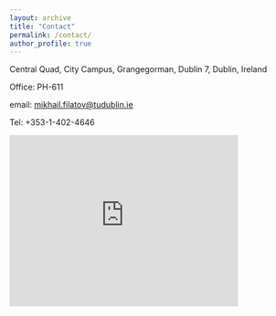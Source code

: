 ```yaml
---
layout: archive
title: "Contact"
permalink: /contact/
author_profile: true
---
```



Central Quad, City Campus, Grangegorman, Dublin 7, Dublin, Ireland

Office: PH-611


email: mikhail.filatov@tudublin.ie

Tel: +353-1-402-4646


<iframe src="https://www.google.com/maps/embed?pb=!1m18!1m12!1m3!1d2381.2631443299533!2d-6.284299923267827!3d53.356445372292235!2m3!1f0!2f0!3f0!3m2!1i1024!2i768!4f13.1!3m3!1m2!1s0x48670d68bc124493%3A0xa906f2cd6b04136a!2sTU%20Dublin%2C%20Central%20Quad!5e0!3m2!1sbg!2sie!4v1700505358745!5m2!1sbg!2sie" width="400" height="300" frameborder="0" style="border:0" allowfullscreen></iframe>





 

